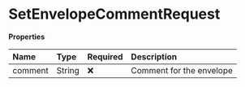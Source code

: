 # SetEnvelopeCommentRequest

**Properties**

| Name    | Type   | Required | Description              |
| :------ | :----- | :------- | :----------------------- |
| comment | String | ❌       | Comment for the envelope |
